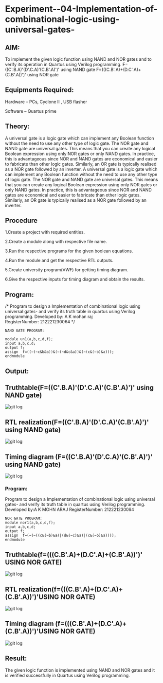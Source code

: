 # Experiment--04-Implementation-of-combinational-logic-using-universal-gates-
## AIM:
To implement the given logic function using NAND and NOR gates and to verify its operation in Quartus using Verilog programming.
F=((C'.B.A)'(D'.C.A)'(C.B'.A)')' using NAND gate
F=(((C.B'.A)+(D.C'.A)+(C.B'.A))')' using NOR gate


## Equipments Required:
Hardware – PCs, Cyclone II , USB flasher

Software – Quartus prime

## Theory:
A universal gate is a logic gate which can implement any Boolean function without the need to use any other type of logic gate. The NOR gate and NAND gate are universal gates. This means that you can create any logical Boolean expression using only NOR gates or only NAND gates. In practice, this is advantageous since NOR and NAND gates are economical and easier to fabricate than other logic gates. Similarly, an OR gate is typically realised as a NOR gate followed by an inverter.
A universal gate is a logic gate which can implement any Boolean function without the need to use any other type of logic gate. The NOR gate and NAND gate are universal gates. This means that you can create any logical Boolean expression using only NOR gates or only NAND gates. In practice, this is advantageous since NOR and NAND gates are economical and easier to fabricate than other logic gates. Similarly, an OR gate is typically realised as a NOR gate followed by an inverter.
 


## Procedure

1.Create a project with required entities.

2.Create a module along with respective file name.

3.Run the respective programs for the given boolean equations.

4.Run the module and get the respective RTL outputs.

5.Create university program(VWF) for getting timing diagram.

6.Give the respective inputs for timing diagram and obtain the results.

## Program:
/*
Program to design a Implementation of combinational logic using universal gates-  and verify its truth table in quartus using Verilog programming.
Developed by: A K mohan raj  
RegisterNumber: 212221230064
*/
```
NAND GATE PROGRAM:

module un1(a,b,c,d,f);
input a,b,c,d;
output f;
assign  f=((~(~c&b&a))&(~(~d&c&a))&(~(c&(~b)&a)));
endmodule
```

## Output:

## Truthtable(F=((C'.B.A)'(D'.C.A)'(C.B'.A)')' using NAND gate)

![git log](m1.jpeg)

##  RTL realization(F=((C'.B.A)'(D'.C.A)'(C.B'.A)')' using NAND gate)


![git log](m2.jpeg)


## Timing diagram (F=((C'.B.A)'(D'.C.A)'(C.B'.A)')' using NAND gate)


![git log](m3.jpeg)

### Program:
 
Program to design a Implementation of combinational logic using universal gates-  and verify its truth table in quartus using Verilog programming.
Developed by:A K MOHN ARAJ 
RegisterNumber:  212221230064

```
NOR GATE PROGRAM:
module nor1(a,b,c,d,f);
input a,b,c,d;
output f;
assign  f=(~(~((c&(~b)&a)|(d&(~c)&a)|(c&(~b)&a))));
endmodule
```
## Truthtable(f=(((C.B'.A)+(D.C'.A)+(C.B'.A))')' USING NOR GATE)


![git log](m4.png)

## RTL realization(f=(((C.B'.A)+(D.C'.A)+(C.B'.A))')'USING NOR GATE)


![git log](m5.jpeg)

## Timing diagram (f=(((C.B'.A)+(D.C'.A)+(C.B'.A))')'USING NOR GATE)

![git log](m6.jpeg)


## Result:


The given logic function is implemented using NAND and NOR gates and it is verified successfully in Quartus using Verilog programming.
